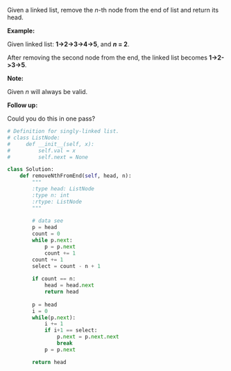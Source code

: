 Given a linked list, remove the *n*\-th node from the end of list and return its head.

**Example:**

Given linked list: **1\->2\->3\->4\->5**, and ***n* = 2**.

After removing the second node from the end, the linked list becomes **1\->2\->3\->5**.

**Note:**

Given *n* will always be valid.

**Follow up:**

Could you do this in one pass?





```python
# Definition for singly-linked list.
# class ListNode:
#     def __init__(self, x):
#         self.val = x
#         self.next = None

class Solution:
    def removeNthFromEnd(self, head, n):
        """
        :type head: ListNode
        :type n: int
        :rtype: ListNode
        """
        
        # data see
        p = head
        count = 0
        while p.next:
            p = p.next
            count += 1
        count += 1
        select = count - n + 1
        
        if count == n:
            head = head.next
            return head
        
        p = head
        i = 0
        while(p.next):
            i += 1
            if i+1 == select:
                p.next = p.next.next
                break
            p = p.next

        return head
```






